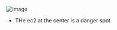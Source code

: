 
![image](https://github.com/ronitwilson/aws_arch_study/assets/9934360/6dc60690-7712-4085-944e-7eb11f23b960)
* THe ec2 at the center is a danger spot
